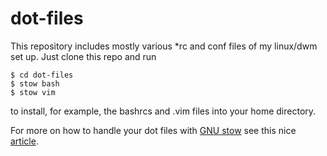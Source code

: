 dot-files
=========
This repository includes mostly various *rc and conf files of my linux/dwm
set up. Just clone this repo and run 

    $ cd dot-files
    $ stow bash
    $ stow vim

to install, for example, the bashrcs and .vim files into your home directory.

For more on how to handle your dot files with [GNU
stow](http://www.gnu.org/software/stow/) see this nice
[article](http://brandon.invergo.net/news/2012-05-26-using-gnu-stow-to-manage-your-dotfiles.html).
